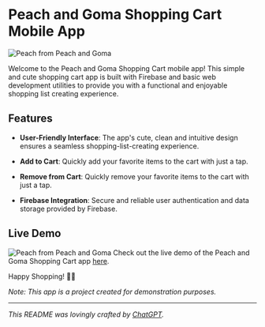 # Peach and Goma Shopping Cart Mobile App

![Peach from Peach and Goma](https://i.imgur.com/HCN3oOz.png)

Welcome to the Peach and Goma Shopping Cart mobile app! This simple and cute shopping cart app is built with Firebase and basic web development utilities to provide you with a functional and enjoyable shopping list creating experience.

## Features

- **User-Friendly Interface**: The app's cute, clean and intuitive design ensures a seamless shopping-list-creating experience.

- **Add to Cart**: Quickly add your favorite items to the cart with just a tap.

- **Remove from Cart**: Quickly remove your favorite items to the cart with just a tap.

- **Firebase Integration**: Secure and reliable user authentication and data storage provided by Firebase.

## Live Demo

![Peach from Peach and Goma](https://i.imgur.com/9vmf6St.png)
Check out the live demo of the Peach and Goma Shopping Cart app [here](https://6532fe3aa3bdb7290fd2d63c--teal-lollipop-e84741.netlify.app).

Happy Shopping! 🛒🍭

_Note: This app is a project created for demonstration purposes._

---

_This README was lovingly crafted by [ChatGPT](https://chat.openai.com/)._
